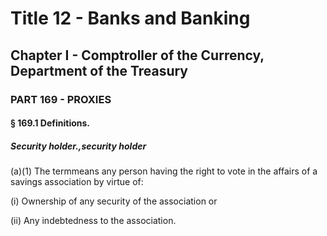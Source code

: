 
# Title 12 - Banks and Banking
## Chapter I - Comptroller of the Currency, Department of the Treasury
### PART 169 - PROXIES
#### § 169.1 Definitions.
##### Security holder.,security holder

(a)(1) The termmeans any person having the right to vote in the affairs of a savings association by virtue of:

(i) Ownership of any security of the association or

(ii) Any indebtedness to the association.
